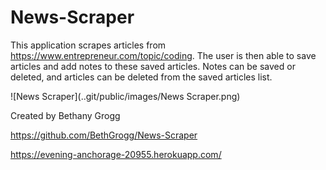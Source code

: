 # News-Scraper

This application scrapes articles from https://www.entrepreneur.com/topic/coding.  The user is then able to save articles and add notes to these saved articles.  Notes can be saved or deleted, and articles can be deleted from the saved articles list.

![News Scraper](..git/public/images/News Scraper.png)


Created by Bethany Grogg

https://github.com/BethGrogg/News-Scraper

https://evening-anchorage-20955.herokuapp.com/